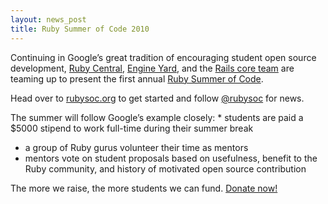 ```yaml
---
layout: news_post
title: Ruby Summer of Code 2010
---
```


Continuing in Google’s great tradition of encouraging student open
source development, [Ruby Central][1], [Engine Yard][2], and the [Rails
core team][3] are teaming up to present the first annual [Ruby Summer of
Code][4].

Head over to [rubysoc.org][4] to get started and follow [@rubysoc][5]
for news.

 The summer will follow Google’s example closely: * students are paid a $5000 stipend to work full-time during their
  summer break
* a group of Ruby gurus volunteer their time as mentors
* mentors vote on student proposals based on usefulness, benefit to the
  Ruby community, and history of motivated open source contribution

The more we raise, the more students we can fund. [Donate now!][4]

[1]: http://rubycentral.org/ 
[2]: http://www.engineyard.com/blog/2010/ruby-summer-of-code-is-here/ 
[3]: http://weblog.rubyonrails.org/2010/3/24/ruby-summer-of-code 
[4]: http://rubysoc.org/ 
[5]: http://twitter.com/rubysoc 
